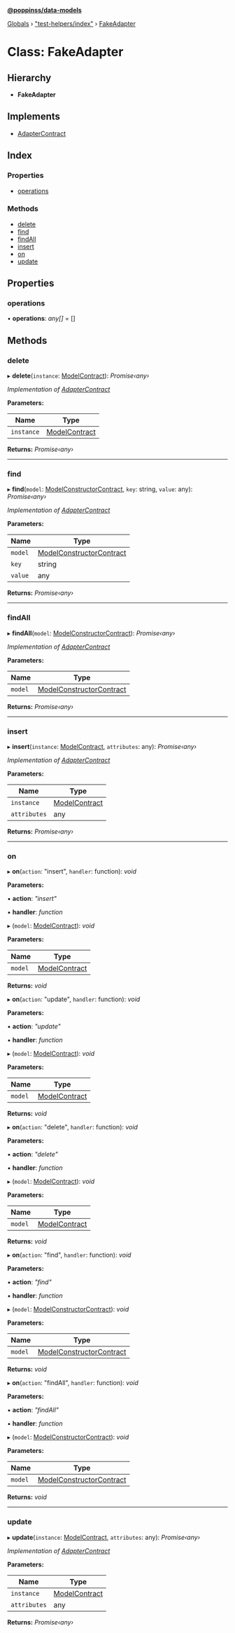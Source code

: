 **[@poppinss/data-models](../README.md)**

[Globals](../README.md) › ["test-helpers/index"](../modules/_test_helpers_index_.md) › [FakeAdapter](_test_helpers_index_.fakeadapter.md)

# Class: FakeAdapter

## Hierarchy

* **FakeAdapter**

## Implements

* [AdapterContract](../interfaces/_src_contracts_index_.adaptercontract.md)

## Index

### Properties

* [operations](_test_helpers_index_.fakeadapter.md#operations)

### Methods

* [delete](_test_helpers_index_.fakeadapter.md#delete)
* [find](_test_helpers_index_.fakeadapter.md#find)
* [findAll](_test_helpers_index_.fakeadapter.md#findall)
* [insert](_test_helpers_index_.fakeadapter.md#insert)
* [on](_test_helpers_index_.fakeadapter.md#on)
* [update](_test_helpers_index_.fakeadapter.md#update)

## Properties

###  operations

• **operations**: *any[]* =  []

## Methods

###  delete

▸ **delete**(`instance`: [ModelContract](../interfaces/_src_contracts_index_.modelcontract.md)): *Promise‹any›*

*Implementation of [AdapterContract](../interfaces/_src_contracts_index_.adaptercontract.md)*

**Parameters:**

Name | Type |
------ | ------ |
`instance` | [ModelContract](../interfaces/_src_contracts_index_.modelcontract.md) |

**Returns:** *Promise‹any›*

___

###  find

▸ **find**(`model`: [ModelConstructorContract](../interfaces/_src_contracts_index_.modelconstructorcontract.md), `key`: string, `value`: any): *Promise‹any›*

*Implementation of [AdapterContract](../interfaces/_src_contracts_index_.adaptercontract.md)*

**Parameters:**

Name | Type |
------ | ------ |
`model` | [ModelConstructorContract](../interfaces/_src_contracts_index_.modelconstructorcontract.md) |
`key` | string |
`value` | any |

**Returns:** *Promise‹any›*

___

###  findAll

▸ **findAll**(`model`: [ModelConstructorContract](../interfaces/_src_contracts_index_.modelconstructorcontract.md)): *Promise‹any›*

*Implementation of [AdapterContract](../interfaces/_src_contracts_index_.adaptercontract.md)*

**Parameters:**

Name | Type |
------ | ------ |
`model` | [ModelConstructorContract](../interfaces/_src_contracts_index_.modelconstructorcontract.md) |

**Returns:** *Promise‹any›*

___

###  insert

▸ **insert**(`instance`: [ModelContract](../interfaces/_src_contracts_index_.modelcontract.md), `attributes`: any): *Promise‹any›*

*Implementation of [AdapterContract](../interfaces/_src_contracts_index_.adaptercontract.md)*

**Parameters:**

Name | Type |
------ | ------ |
`instance` | [ModelContract](../interfaces/_src_contracts_index_.modelcontract.md) |
`attributes` | any |

**Returns:** *Promise‹any›*

___

###  on

▸ **on**(`action`: "insert", `handler`: function): *void*

**Parameters:**

▪ **action**: *"insert"*

▪ **handler**: *function*

▸ (`model`: [ModelContract](../interfaces/_src_contracts_index_.modelcontract.md)): *void*

**Parameters:**

Name | Type |
------ | ------ |
`model` | [ModelContract](../interfaces/_src_contracts_index_.modelcontract.md) |

**Returns:** *void*

▸ **on**(`action`: "update", `handler`: function): *void*

**Parameters:**

▪ **action**: *"update"*

▪ **handler**: *function*

▸ (`model`: [ModelContract](../interfaces/_src_contracts_index_.modelcontract.md)): *void*

**Parameters:**

Name | Type |
------ | ------ |
`model` | [ModelContract](../interfaces/_src_contracts_index_.modelcontract.md) |

**Returns:** *void*

▸ **on**(`action`: "delete", `handler`: function): *void*

**Parameters:**

▪ **action**: *"delete"*

▪ **handler**: *function*

▸ (`model`: [ModelContract](../interfaces/_src_contracts_index_.modelcontract.md)): *void*

**Parameters:**

Name | Type |
------ | ------ |
`model` | [ModelContract](../interfaces/_src_contracts_index_.modelcontract.md) |

**Returns:** *void*

▸ **on**(`action`: "find", `handler`: function): *void*

**Parameters:**

▪ **action**: *"find"*

▪ **handler**: *function*

▸ (`model`: [ModelConstructorContract](../interfaces/_src_contracts_index_.modelconstructorcontract.md)): *void*

**Parameters:**

Name | Type |
------ | ------ |
`model` | [ModelConstructorContract](../interfaces/_src_contracts_index_.modelconstructorcontract.md) |

**Returns:** *void*

▸ **on**(`action`: "findAll", `handler`: function): *void*

**Parameters:**

▪ **action**: *"findAll"*

▪ **handler**: *function*

▸ (`model`: [ModelConstructorContract](../interfaces/_src_contracts_index_.modelconstructorcontract.md)): *void*

**Parameters:**

Name | Type |
------ | ------ |
`model` | [ModelConstructorContract](../interfaces/_src_contracts_index_.modelconstructorcontract.md) |

**Returns:** *void*

___

###  update

▸ **update**(`instance`: [ModelContract](../interfaces/_src_contracts_index_.modelcontract.md), `attributes`: any): *Promise‹any›*

*Implementation of [AdapterContract](../interfaces/_src_contracts_index_.adaptercontract.md)*

**Parameters:**

Name | Type |
------ | ------ |
`instance` | [ModelContract](../interfaces/_src_contracts_index_.modelcontract.md) |
`attributes` | any |

**Returns:** *Promise‹any›*